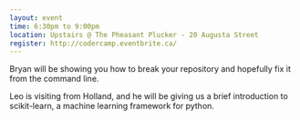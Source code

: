 ```yaml
---
layout: event
time: 6:30pm to 9:00pm
location: Upstairs @ The Pheasant Plucker - 20 Augusta Street
register: http://codercamp.eventbrite.ca/
---
```


Bryan will be showing you how to break your repository and hopefully fix it from the command line.

Leo is visiting from Holland, and he will be giving us a brief introduction to scikit-learn, a machine learning framework for python.
